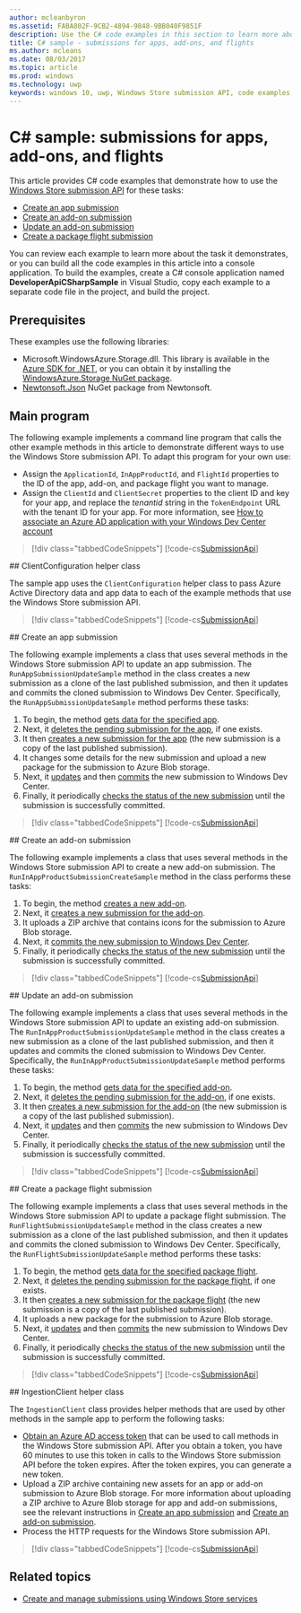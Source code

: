 ```yaml
---
author: mcleanbyron
ms.assetid: FABA802F-9CB2-4894-9848-9BB040F9851F
description: Use the C# code examples in this section to learn more about using the Windows Store submission API.
title: C# sample - submissions for apps, add-ons, and flights
ms.author: mcleans
ms.date: 08/03/2017
ms.topic: article
ms.prod: windows
ms.technology: uwp
keywords: windows 10, uwp, Windows Store submission API, code examples, C#
---
```


# C\# sample: submissions for apps, add-ons, and flights

This article provides C# code examples that demonstrate how to use the [Windows Store submission API](create-and-manage-submissions-using-windows-store-services.md) for these tasks:

* [Create an app submission](#create-app-submission)
* [Create an add-on submission](#create-add-on-submission)
* [Update an add-on submission](#update-add-on-submission)
* [Create a package flight submission](#create-flight-submission)

You can review each example to learn more about the task it demonstrates, or you can build all the code examples in this article into a console application. To build the examples, create a C# console application named **DeveloperApiCSharpSample** in Visual Studio, copy each example to a separate code file in the project, and build the project.

## Prerequisites

These examples use the following libraries:

* Microsoft.WindowsAzure.Storage.dll. This library is available in the [Azure SDK for .NET](https://azure.microsoft.com/downloads/), or you can obtain it by installing the [WindowsAzure.Storage NuGet package](https://www.nuget.org/packages/WindowsAzure.Storage).
* [Newtonsoft.Json](http://www.newtonsoft.com/json) NuGet package from Newtonsoft.

## Main program

The following example implements a command line program that calls the other example methods in this article to demonstrate different ways to use the Windows Store submission API. To adapt this program for your own use:

* Assign the ```ApplicationId```, ```InAppProductId```, and ```FlightId``` properties to the ID of the app, add-on, and package flight you want to manage. 
* Assign the ```ClientId``` and ```ClientSecret``` properties to the client ID and key for your app, and replace the *tenantid* string in the ```TokenEndpoint``` URL with the tenant ID for your app. For more information, see [How to associate an Azure AD application with your Windows Dev Center account](create-and-manage-submissions-using-windows-store-services.md#how-to-associate-an-azure-ad-application-with-your-windows-dev-center-account)

> [!div class="tabbedCodeSnippets"]
[!code-cs[SubmissionApi](./code/StoreServicesExamples_Submission/cs/Program.cs#Main)]

<span id="clientconfiguration" />
## ClientConfiguration helper class

The sample app uses the ```ClientConfiguration``` helper class to pass Azure Active Directory data and app data to each of the example methods that use the Windows Store submission API.

> [!div class="tabbedCodeSnippets"]
[!code-cs[SubmissionApi](./code/StoreServicesExamples_Submission/cs/ClientConfiguration.cs#ClientConfiguration)]

<span id="create-app-submission" />
## Create an app submission

The following example implements a class that uses several methods in the Windows Store submission API to update an app submission. The ```RunAppSubmissionUpdateSample``` method in the class creates a new submission as a clone of the last published submission, and then it updates and commits the cloned submission to Windows Dev Center. Specifically, the ```RunAppSubmissionUpdateSample``` method performs these tasks:

1. To begin, the method [gets data for the specified app](get-an-app.md).
2. Next, it [deletes the pending submission for the app](delete-an-app-submission.md), if one exists.
3. It then [creates a new submission for the app](create-an-app-submission.md) (the new submission is a copy of the last published submission).
4. It changes some details for the new submission and upload a new package for the submission to Azure Blob storage.
5. Next, it [updates](update-an-app-submission.md) and then [commits](commit-an-app-submission.md) the new submission to Windows Dev Center.
6. Finally, it periodically [checks the status of the new submission](get-status-for-an-app-submission.md) until the submission is successfully committed.

> [!div class="tabbedCodeSnippets"]
[!code-cs[SubmissionApi](./code/StoreServicesExamples_Submission/cs/AppSubmissionUpdateSample.cs#AppSubmissionUpdateSample)]

<span id="create-add-on-submission" />
## Create an add-on submission

The following example implements a class that uses several methods in the Windows Store submission API to create a new add-on submission. The ```RunInAppProductSubmissionCreateSample``` method in the class performs these tasks:

1. To begin, the method [creates a new add-on](create-an-add-on.md).
2. Next, it [creates a new submission for the add-on](create-an-add-on-submission.md).
3. It uploads a ZIP archive that contains icons for the submission to Azure Blob storage.
4. Next, it [commits the new submission to Windows Dev Center](commit-an-add-on-submission.md).
5. Finally, it periodically [checks the status of the new submission](get-status-for-an-add-on-submission.md) until the submission is successfully committed.

> [!div class="tabbedCodeSnippets"]
[!code-cs[SubmissionApi](./code/StoreServicesExamples_Submission/cs/InAppProductSubmissionCreateSample.cs#InAppProductSubmissionCreateSample)]

<span id="update-add-on-submission" />
## Update an add-on submission

The following example implements a class that uses several methods in the Windows Store submission API to update an existing add-on submission. The ```RunInAppProductSubmissionUpdateSample``` method in the class creates a new submission as a clone of the last published submission, and then it updates and commits the cloned submission to Windows Dev Center. Specifically, the ```RunInAppProductSubmissionUpdateSample``` method performs these tasks:

1. To begin, the method [gets data for the specified add-on](get-an-add-on.md).
2. Next, it [deletes the pending submission for the add-on](delete-an-add-on-submission.md), if one exists.
3. It then [creates a new submission for the add-on](create-an-add-on-submission.md) (the new submission is a copy of the last published submission).
5. Next, it [updates](update-an-add-on-submission.md) and then [commits](commit-an-add-on-submission.md) the new submission to Windows Dev Center.
6. Finally, it periodically [checks the status of the new submission](get-status-for-an-add-on-submission.md) until the submission is successfully committed.

> [!div class="tabbedCodeSnippets"]
[!code-cs[SubmissionApi](./code/StoreServicesExamples_Submission/cs/InAppProductSubmissionUpdateSample.cs#InAppProductSubmissionUpdateSample)]

<span id="create-flight-submission" />
## Create a package flight submission

The following example implements a class that uses several methods in the Windows Store submission API to update a package flight submission. The ```RunFlightSubmissionUpdateSample``` method in the class creates a new submission as a clone of the last published submission, and then it updates and commits the cloned submission to Windows Dev Center. Specifically, the ```RunFlightSubmissionUpdateSample``` method performs these tasks:

1. To begin, the method [gets data for the specified package flight](get-a-flight.md).
2. Next, it [deletes the pending submission for the package flight](delete-a-flight-submission.md), if one exists.
3. It then [creates a new submission for the package flight](create-a-flight-submission.md) (the new submission is a copy of the last published submission).
4. It uploads a new package for the submission to Azure Blob storage.
5. Next, it [updates](update-a-flight-submission.md) and then [commits](commit-a-flight-submission.md) the new submission to Windows Dev Center.
6. Finally, it periodically [checks the status of the new submission](get-status-for-a-flight-submission.md) until the submission is successfully committed.

> [!div class="tabbedCodeSnippets"]
[!code-cs[SubmissionApi](./code/StoreServicesExamples_Submission/cs/FlightSubmissionUpdateSample.cs#FlightSubmissionUpdateSample)]

<span id="ingestionclient" />
## IngestionClient helper class

The ```IngestionClient``` class provides helper methods that are used by other methods in the sample app to perform the following tasks:

* [Obtain an Azure AD access token](create-and-manage-submissions-using-windows-store-services.md#obtain-an-azure-ad-access-token) that can be used to call methods in the Windows Store submission API. After you obtain a token, you have 60 minutes to use this token in calls to the Windows Store submission API before the token expires. After the token expires, you can generate a new token.
* Upload a ZIP archive containing new assets for an app or add-on submission to Azure Blob storage. For more information about uploading a ZIP archive to Azure Blob storage for app and add-on submissions, see the relevant instructions in [Create an app submission](manage-app-submissions.md#create-an-app-submission) and [Create an add-on submission](manage-add-on-submissions.md#create-an-add-on-submission).
* Process the HTTP requests for the Windows Store submission API.

> [!div class="tabbedCodeSnippets"]
[!code-cs[SubmissionApi](./code/StoreServicesExamples_Submission/cs/IngestionClient.cs#IngestionClient)]

## Related topics

* [Create and manage submissions using Windows Store services](create-and-manage-submissions-using-windows-store-services.md)
